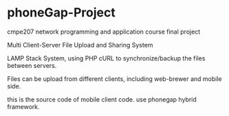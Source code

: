 # phoneGap-Project

cmpe207 network programming and application course final project

Multi Client-Server File Upload and Sharing System

LAMP Stack System, using PHP cURL to synchronize/backup the files between servers. 

Files can be upload from different clients, including web-brewer and mobile side. 

this is the source code of mobile client code. use phonegap hybrid framework.
